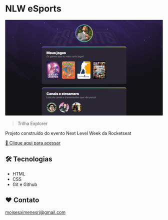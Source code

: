 # NLW eSports

![preview](./.github/preview.png)

> Trilha Explorer

Projeto construído do evento Next Level Week da Rocketseat

[🔗 Clique aqui para acessar](https://moisesximenes.github.io/nlw-esports-explorer/)

## 🛠️ Tecnologias

- HTML
- CSS
- Git e Github

## ❤️ Contato

moisesximenesrj@gmail.com